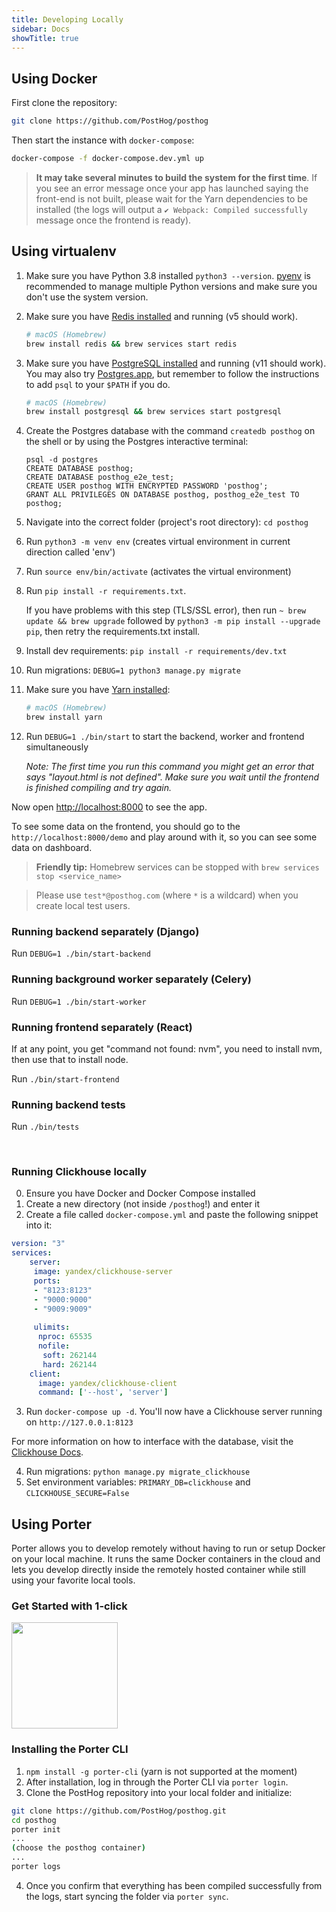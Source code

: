 ```yaml
---
title: Developing Locally
sidebar: Docs
showTitle: true
---
```


## Using Docker

First clone the repository:
```bash
git clone https://github.com/PostHog/posthog
```

Then start the instance with `docker-compose`:

```bash
docker-compose -f docker-compose.dev.yml up
```

> **It may take several minutes to build the system for the first time**. If you see an error message once your app has launched saying the front-end is not built, please wait for the Yarn dependencies to be installed (the logs will output a `✔ Webpack: Compiled successfully` message once the frontend is ready).

## Using virtualenv

1. Make sure you have Python 3.8 installed `python3 --version`. [pyenv](https://github.com/pyenv/pyenv) is recommended to manage multiple Python versions and make sure you don't use the system version.
2. Make sure you have [Redis installed](https://redis.io/download) and running (v5 should work).

    ```bash
    # macOS (Homebrew)
    brew install redis && brew services start redis
    ```

3. Make sure you have [PostgreSQL installed](https://www.postgresql.org/download/) and running (v11 should work). You may also try [Postgres.app](https://postgresapp.com/), but remember to follow the instructions to add `psql` to your `$PATH` if you do.

    ```bash
    # macOS (Homebrew)
    brew install postgresql && brew services start postgresql
    ```
 
4. Create the Postgres database with the command `createdb posthog` on the shell or by using the Postgres interactive terminal:
    ```
    psql -d postgres
    CREATE DATABASE posthog;
    CREATE DATABASE posthog_e2e_test;
    CREATE USER posthog WITH ENCRYPTED PASSWORD 'posthog';
    GRANT ALL PRIVILEGES ON DATABASE posthog, posthog_e2e_test TO posthog;
    ```
5. Navigate into the correct folder (project's root directory): `cd posthog` 
6. Run `python3 -m venv env` (creates virtual environment in current direction called 'env')
7. Run `source env/bin/activate` (activates the virtual environment)
8. Run `pip install -r requirements.txt`. 

    If you have problems with this step (TLS/SSL error), then run `~ brew update && brew upgrade` followed by `python3 -m pip install --upgrade pip`, then retry the requirements.txt install.
9. Install dev requirements: `pip install -r requirements/dev.txt`
10. Run migrations: `DEBUG=1 python3 manage.py migrate`
11. Make sure you have [Yarn installed](https://classic.yarnpkg.com/en/docs/install/):

    ```bash
    # macOS (Homebrew)
    brew install yarn
    ```

12. Run `DEBUG=1 ./bin/start` to start the backend, worker and frontend simultaneously

    *_Note:_ The first time you run this command you might get an error that says "layout.html is not defined". Make sure you wait until the frontend is finished compiling and try again.*

Now open [http://localhost:8000](http://localhost:8000) to see the app.

To see some data on the frontend, you should go to the `http://localhost:8000/demo` and play around with it, so you can see some data on dashboard.

> **Friendly tip:** Homebrew services can be stopped with `brew services stop <service_name>`

> Please use `test*@posthog.com` (where `*` is a wildcard) when you create local test users.

### Running backend separately (Django)

Run `DEBUG=1 ./bin/start-backend`

### Running background worker separately (Celery)

Run `DEBUG=1 ./bin/start-worker`

### Running frontend separately (React)

If at any point, you get "command not found: nvm", you need to install nvm, then use that to install node.

Run `./bin/start-frontend`

### Running backend tests

Run `./bin/tests`

<br />

### Running Clickhouse locally

0. Ensure you have Docker and Docker Compose installed
1. Create a new directory (not inside `/posthog`!) and enter it
2. Create a file called `docker-compose.yml` and paste the following snippet into it:

```yaml
version: "3"
services:
    server:
     image: yandex/clickhouse-server
     ports:
     - "8123:8123"
     - "9000:9000"
     - "9009:9009"
     
     ulimits:
      nproc: 65535
      nofile:
       soft: 262144
       hard: 262144
    client:
      image: yandex/clickhouse-client
      command: ['--host', 'server']
```

3. Run `docker-compose up -d`. You'll now have a Clickhouse server running on `http://127.0.0.1:8123`

For more information on how to interface with the database, visit the [Clickhouse Docs](https://clickhouse.tech/docs/en/interfaces/).
    
4. Run migrations: `python manage.py migrate_clickhouse`
5. Set environment variables: `PRIMARY_DB=clickhouse` and `CLICKHOUSE_SECURE=False`


## Using Porter
Porter allows you to develop remotely without having to run or setup Docker on your local machine. It runs the same Docker containers in the cloud and lets you develop directly inside the remotely hosted container while still using your favorite local tools. 

### Get Started with 1-click

<a target="_blank" href="http://api.getporter.dev/account/login?redirect=https://dashboard.getporter.dev/auth/check?initialize=posthog"><img src="https://storage.googleapis.com/porter-asssets/porter-develop.svg" width="170px" /></a>

### Installing the Porter CLI
1. `npm install -g porter-cli` (yarn is not supported at the moment) 
2. After installation, log in through the Porter CLI via `porter login`.
3. Clone the PostHog repository into your local folder and initialize:
```bash
git clone https://github.com/PostHog/posthog.git
cd posthog
porter init
...
(choose the posthog container)
...
porter logs
```

4. Once you confirm that everything has been compiled successfully from the logs, start syncing the folder via `porter sync`.
